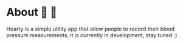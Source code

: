 # About :construction: :construction_worker:


Hearty is a simple utility app that allow people to record their blood pressure measurements, it is currently in development, stay tuned :)
